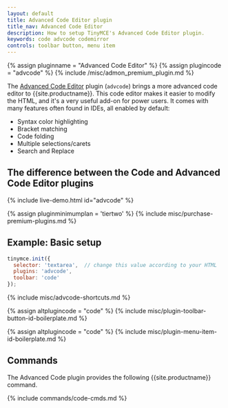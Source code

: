 ```yaml
---
layout: default
title: Advanced Code Editor plugin
title_nav: Advanced Code Editor
description: How to setup TinyMCE's Advanced Code Editor plugin.
keywords: code advcode codemirror
controls: toolbar button, menu item
---
```


{% assign pluginname = "Advanced Code Editor" %}
{% assign plugincode = "advcode" %}
{% include /misc/admon_premium_plugin.md %}

The [Advanced Code Editor]({{site.baseurl}}/plugins-ref/premium/advcode/) plugin (`advcode`) brings a more advanced code editor to {{site.productname}}. This code editor makes it easier to modify the HTML, and it's a very useful add-on for power users. It comes with many features often found in IDEs, all enabled by default:

* Syntax color highlighting
* Bracket matching
* Code folding
* Multiple selections/carets
* Search and Replace

## The difference between the Code and Advanced Code Editor plugins

{% include live-demo.html id="advcode" %}

{% assign pluginminimumplan = 'tiertwo' %}
{% include misc/purchase-premium-plugins.md %}

## Example: Basic setup

```js
tinymce.init({
  selector: 'textarea',  // change this value according to your HTML
  plugins: 'advcode',
  toolbar: 'code'
});
```

{% include misc/advcode-shortcuts.md %}

{% assign altplugincode = "code" %}
{% include misc/plugin-toolbar-button-id-boilerplate.md %}

{% assign altplugincode = "code" %}
{% include misc/plugin-menu-item-id-boilerplate.md %}

## Commands

The Advanced Code plugin provides the following {{site.productname}} command.

{% include commands/code-cmds.md %}
